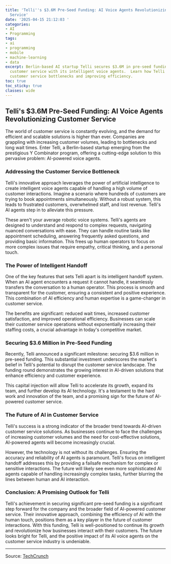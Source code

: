 ```yaml
---
title: 'Telli''s $3.6M Pre-Seed Funding: AI Voice Agents Revolutionizing Customer
  Service'
date: '2025-04-15 21:12:03 '
categories:
- AI
- Programming
tags:
- ai
- programming
- mobile
- machine-learning
- data
excerpt: Berlin-based AI startup Telli secures $3.6M in pre-seed funding to revolutionize
  customer service with its intelligent voice agents.  Learn how Telli's AI is tackling
  customer service bottlenecks and improving efficiency.
toc: true
toc_sticky: true
classes: wide
---
```


## Telli's $3.6M Pre-Seed Funding: AI Voice Agents Revolutionizing Customer Service

The world of customer service is constantly evolving, and the demand for efficient and scalable solutions is higher than ever.  Companies are grappling with increasing customer volumes, leading to bottlenecks and long wait times.  Enter Telli, a Berlin-based startup emerging from the prestigious Y Combinator program, offering a cutting-edge solution to this pervasive problem: AI-powered voice agents.

### Addressing the Customer Service Bottleneck

Telli's innovative approach leverages the power of artificial intelligence to create intelligent voice agents capable of handling a high volume of customer interactions.  Imagine a scenario where hundreds of customers are trying to book appointments simultaneously.  Without a robust system, this leads to frustrated customers, overwhelmed staff, and lost revenue.  Telli's AI agents step in to alleviate this pressure.

These aren't your average robotic voice systems.  Telli's agents are designed to understand and respond to complex requests, navigating nuanced conversations with ease.  They can handle routine tasks like appointment scheduling, answering frequently asked questions, and providing basic information.  This frees up human operators to focus on more complex issues that require empathy, critical thinking, and a personal touch.

### The Power of Intelligent Handoff

One of the key features that sets Telli apart is its intelligent handoff system.  When an AI agent encounters a request it cannot handle, it seamlessly transfers the conversation to a human operator.  This process is smooth and transparent for the customer, ensuring a consistent and positive experience.  This combination of AI efficiency and human expertise is a game-changer in customer service.

The benefits are significant: reduced wait times, increased customer satisfaction, and improved operational efficiency.  Businesses can scale their customer service operations without exponentially increasing their staffing costs, a crucial advantage in today's competitive market.

### Securing $3.6 Million in Pre-Seed Funding

Recently, Telli announced a significant milestone: securing $3.6 million in pre-seed funding.  This substantial investment underscores the market's belief in Telli's potential to disrupt the customer service landscape. The funding round demonstrates the growing interest in AI-driven solutions that enhance efficiency and customer experience.

This capital injection will allow Telli to accelerate its growth, expand its team, and further develop its AI technology.  It's a testament to the hard work and innovation of the team, and a promising sign for the future of AI-powered customer service.

### The Future of AI in Customer Service

Telli's success is a strong indicator of the broader trend towards AI-driven customer service solutions.  As businesses continue to face the challenges of increasing customer volumes and the need for cost-effective solutions, AI-powered agents will become increasingly crucial.

However, the technology is not without its challenges.  Ensuring the accuracy and reliability of AI agents is paramount.  Telli's focus on intelligent handoff addresses this by providing a failsafe mechanism for complex or sensitive interactions.  The future will likely see even more sophisticated AI agents capable of handling increasingly complex tasks, further blurring the lines between human and AI interaction.

### Conclusion:  A Promising Outlook for Telli

Telli's achievement in securing significant pre-seed funding is a significant step forward for the company and the broader field of AI-powered customer service.  Their innovative approach, combining the efficiency of AI with the human touch, positions them as a key player in the future of customer interactions.  With this funding, Telli is well-positioned to continue its growth and revolutionize how businesses interact with their customers.  The future looks bright for Telli, and the positive impact of its AI voice agents on the customer service industry is undeniable.


---

Source: [TechCrunch](https://techcrunch.com/2025/04/15/telli-a-yc-alum-raises-pre-seed-funding-for-its-ai-voice-agents/)